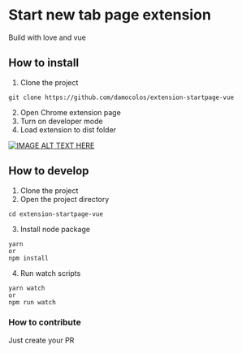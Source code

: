 # Start new tab page extension

Build with love and vue

## How to install

1. Clone the project

```
git clone https://github.com/damocolos/extension-startpage-vue
```

2. Open Chrome extension page
3. Turn on developer mode
4. Load extension to dist folder

[![IMAGE ALT TEXT HERE](https://img.youtube.com/vi/dhaGRJvJAII/0.jpg)](https://youtu.be/dhaGRJvJAII?t=62)

## How to develop

1. Clone the project
2. Open the project directory

```
cd extension-startpage-vue
```

3. Install node package

```
yarn
or
npm install
```

4. Run watch scripts

```
yarn watch
or
npm run watch
```

### How to contribute

Just create your PR
